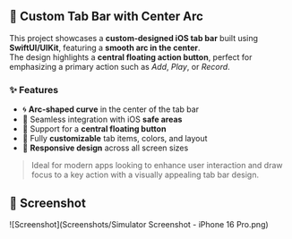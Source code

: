 ## 🧭 Custom Tab Bar with Center Arc

This project showcases a **custom-designed iOS tab bar** built using **SwiftUI/UIKit**, featuring a **smooth arc in the center**.  
The design highlights a **central floating action button**, perfect for emphasizing a primary action such as *Add*, *Play*, or *Record*.

### ✨ Features

- 🌀 **Arc-shaped curve** in the center of the tab bar  
- 🧩 Seamless integration with iOS **safe areas**  
- 🎯 Support for a **central floating button**  
- 🎨 Fully **customizable** tab items, colors, and layout  
- 📱 **Responsive design** across all screen sizes  

> Ideal for modern apps looking to enhance user interaction and draw focus to a key action with a visually appealing tab bar design.

## 📸 Screenshot

![Screenshot](Screenshots/Simulator Screenshot - iPhone 16 Pro.png)

